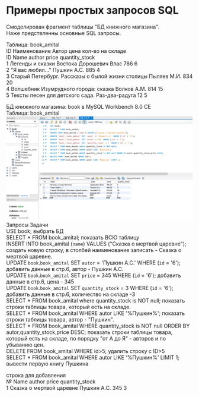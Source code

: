 # Примеры простых запросов SQL
Смоделирован фрагмент таблицы "БД книжного магазина". 								
Наже предствленны основные SQL запросы.								
								
Таблица: book_amital								
ID	Наименование	Автор	цена	кол-во на складе				
ID	Name	аuthor	price	quantity_stock				
1	Легенды и сказки Востока	Дорошевич Влас	786	6				
2	"Я вас любил..."	Пушкин А.С.	885	4				
3	Старый Петербург. Рассказы о былой жизни столицы	Пыляев М.И.	834	20				
4	Волшебник Изумрудного города: сказка	Волков А.М.	814	15				
5	Тексты песен для детского сада. Раз-два-радуга		12	5				
								
БД книжного магазина: book в MySQL Workbench 8.0 CE								
Таблица: book_amital								
![Таблица: book_amital](https://github.com/TanyaGL11/---SQL/blob/main/%D0%9F%D1%80%D0%BE%D1%81%D1%82%D1%8B%D0%B5%20%D0%B7%D0%B0%D0%BF%D1%80%D0%BE%D1%81%D1%8B.png "BA")
Запросы			Задачи					
USE book;			выбрать БД					
SELECT * FROM book_amital;			показать ВСЮ таблицу					
INSERT INTO book_amital (`name`) VALUES ("Сказка о мертвой царевне");			создать новую строку, в столбей наименование записать - Сказка о мертвой царевне.					
UPDATE `book`.`book_amital` SET `autor` = 'Пушкин А.С.' WHERE (`id` = '6');			добавить данные в стр.6, автор - Пушкин А.С.					
UPDATE `book`.`book_amital` SET `price` = 345  WHERE (`id` = '6');			добавить данные в стр.6, цена - 345					
UPDATE `book`.`book_amital` SET `quantity_stock` = 3  WHERE (`id` = '6');			добавить данные в стр.6, количество на складе -3					
SELECT * FROM book_amital where quantity_stock is NOT null;			показать строки таблицы товара, который есть на складе.					
SELECT * FROM book_amital WHERE autor LIKE '%Пушкин%';			показать строки таблицы товара, автор - "Пушкин".					
SELECT * FROM book_amital WHERE quantity_stock is NOT null ORDER BY autor,quantity_stock,price DESC;			показать строки таблицы товара, который есть на складе, по порядку "от А до Я" - авторов и по убыванию цен.					
DELETE FROM  book_amital WHERE id>5;			удалить строку с ID>5					
SELECT * FROM book_amital WHERE autor LIKE '%Пушкин%' LIMIT 1;			вывести первую книгу Пушкина					
								
строка для добавления								
№	Name	аuthor	price	quantity_stock				
1	Сказка о мертвой царевне	Пушкин А.С.	345	3				
